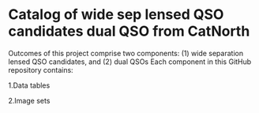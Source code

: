 # Catalog of wide sep lensed QSO candidates dual QSO from CatNorth

Outcomes of this project comprise two components: (1) wide separation lensed QSO candidates, and (2) dual QSOs
Each component in this GitHub repository contains:

  1‌.Data tables‌ 

  2‌.Image sets‌ 

